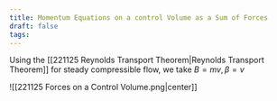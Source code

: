 ```yaml
---
title: Momentum Equations on a control Volume as a Sum of Forces
draft: false
tags:
---
```

  

Using the [[221125 Reynolds Transport Theorem|Reynolds Transport Theorem]] for steady compressible flow, we take $B=mv, \beta = v$

![[221125 Forces on a Control Volume.png|center]]




